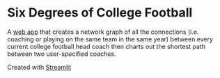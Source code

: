 # Six Degrees of College Football
A [web app](https://sixdegreesofcollegefootball.herokuapp.com/) that creates a network graph of all the connections (i.e. coaching or playing on the same team in the same year) between every current college football head coach then charts out the shortest path between two user-specified coaches. 

Created with [Streamlit](https://www.streamlit.io/)
